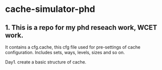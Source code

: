 # cache-simulator-phd

## 1. This is a repo for my phd reseach work, WCET work.
It contains a cfg.cache, this cfg file used for pre-settings of cache configuration.
Includes sets, ways, levels, sizes and so on.  

Day1. create a basic structure of cache.
